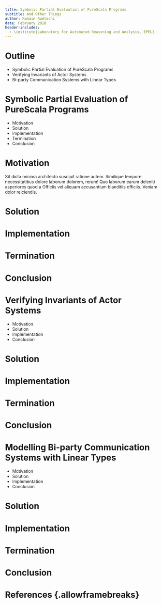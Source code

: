 ```yaml
---
title: Symbolic Partial Evaluation of PureScala Programs
subtitle: And Other Things
author: Romain Ruetschi
date: February 2018
header-includes:
  - \institute{Laboratory for Automated Reasoning and Analysis, EPFL}
---
```



# Outline

- Symbolic Partial Evaluation of PureScala Programs
- Verifying Invariants of Actor Systems
- Bi-party Communication Systems with Linear Types


# Symbolic Partial Evaluation of PureScala Programs

- Motivation
- Solution
- Implementation
- Termination
- Conclusion

# Motivation

Sit dicta minima architecto suscipit ratione autem. Similique tempore necessitatibus dolore laborum dolorem, rerum! Quo laborum earum deleniti asperiores quod a Officiis vel aliquam accusantium blanditiis officiis. Veniam dolor reiciendis.

# Solution


# Implementation


# Termination


# Conclusion


# Verifying Invariants of Actor Systems

- Motivation
- Solution
- Implementation
- Conclusion

# Solution


# Implementation


# Termination


# Conclusion


# Modelling Bi-party Communication Systems with Linear Types

- Motivation
- Solution
- Implementation
- Conclusion

# Solution


# Implementation


# Termination


# Conclusion

# References {.allowframebreaks}
